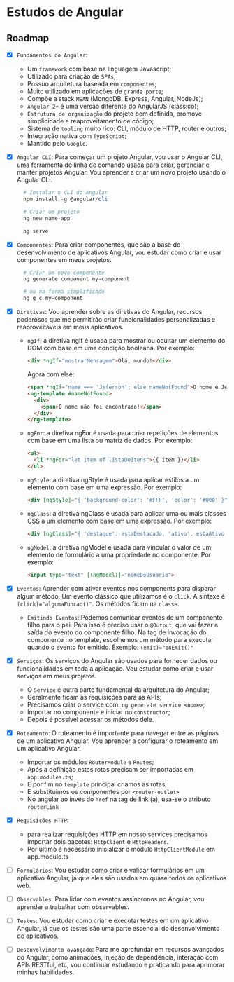 # Estudos de Angular

## Roadmap

  - [x] `Fundamentos do Angular`:
    - Um `framework` com base na linguagem Javascript;
    - Utilizado para criação de `SPAs`;
    - Possuo arquitetura baseada em `componentes`;
    - Muito utilizado em aplicações de `grande porte`;
    - Compõe a stack `MEAN` (MongoDB, Express, Angular, NodeJs);
    - `Angular 2+` é uma versão diferente do AngularJS (clássico);
    - `Estrutura de organização` do projeto bem definida, promove simplicidade e reaproveitamento de código;
    - Sistema de `tooling` muito rico: CLI, módulo de HTTP, router e outros;
    - Integração nativa com `TypeScript`;
    - Mantido pelo `Google`.

  - [x] `Angular CLI`: Para começar um projeto Angular, vou usar o Angular CLI, uma ferramenta de linha de comando usada para criar, gerenciar e manter projetos Angular. Vou aprender a criar um novo projeto usando o Angular CLI.
    ```powershell
      # Instalar o CLI do Angular
      npm install -g @angular/cli

      # Criar um projeto
      ng new name-app

      ng serve
    ```

  - [x] `Componentes`: Para criar componentes, que são a base do desenvolvimento de aplicativos Angular, vou estudar como criar e usar componentes em meus projetos.
    ```powershell
      # Criar um novo componente
      ng generate component my-component

      # ou na forma simplificado
      ng g c my-component
    ```

  - [x] `Diretivas`: Vou aprender sobre as diretivas do Angular, recursos poderosos que me permitirão criar funcionalidades personalizadas e reaproveitáveis em meus aplicativos. 
    - `ngIf`: a diretiva ngIf é usada para mostrar ou ocultar um elemento do DOM com base em uma condição booleana. Por exemplo:
      ```html
      <div *ngIf="mostrarMensagem">Olá, mundo!</div>
      ```
      Agora com else:
      ```html
      <span *ngIf="name === 'Jeferson'; else nameNotFound">O nome é Jeferson</span>
      <ng-template #nameNotFound>
        <div>
          <span>O nome não foi encontrado!</span>
        </div>
      </ng-template>
      ```

    - `ngFor`: a diretiva ngFor é usada para criar repetições de elementos com base em uma lista ou matriz de dados. Por exemplo:
      ```html
      <ul>
        <li *ngFor="let item of listaDeItens">{{ item }}</li>
      </ul>
      ```

    - `ngStyle`: a diretiva ngStyle é usada para aplicar estilos a um elemento com base em uma expressão. Por exemplo:
      ```html
      <div [ngStyle]="{ 'background-color': '#FFF', 'color': '#000' }">Olá, mundo!</div>
      ```

    - `ngClass`: a diretiva ngClass é usada para aplicar uma ou mais classes CSS a um elemento com base em uma expressão. Por exemplo:
      ```html
      <div [ngClass]="{ 'destaque': estaDestacado, 'ativo': estaAtivo }">Olá, mundo!</div>
      ```

    - `ngModel`: a diretiva ngModel é usada para vincular o valor de um elemento de formulário a uma propriedade no componente. Por exemplo:
      ```html
      <input type="text" [(ngModel)]="nomeDoUsuario">
      ```

  - [x] `Eventos`: Aprender com ativar eventos nos components para disparar algum método. Um evento clássico que utilizamos é o `click`. A sintaxe é `(click)="algumaFuncao()"`. Os métodos ficam na `classe`.

    - `Emitindo Eventos`: Podemos comunicar eventos de um componente filho para o pai. Para isso é preciso usar o `@Output`, que vai fazer a saída do evento do componente filho. Na tag de invocação do componente no template, escolhemos um método para executar quando o evento for emitido. Exemplo: `(emit)="onEmit()"`

  - [x] `Serviços`: Os serviços do Angular são usados para fornecer dados ou funcionalidades em toda a aplicação. Vou estudar como criar e usar serviços em meus projetos.
    - O `Service` é outra parte fundamental da arquitetura do Angular;
    - Geralmente ficam as requisições para as APIs;
    - Precisamos criar o service com: `ng generate service <nome>`;
    - Importar no componente e iniciar no `constructor`;
    - Depois é possível acessar os métodos dele.

  - [x] `Roteamento`: O roteamento é importante para navegar entre as páginas de um aplicativo Angular. Vou aprender a configurar o roteamento em um aplicativo Angular.
    - Importar os módulos `RouterModule` e `Routes`;
    - Após a definição estas rotas precisam ser importadas em `app.modules.ts`;
    - E por fim no `template` principal criamos as rotas;
    - E substituímos os componentes por `<router-outlet>`
    - No angular ao invés do `href` na tag de link (a), usa-se o atributo `routerLink`

  - [x] `Requisições HTTP`: 
    - para realizar requisições HTTP em nosso services precisamos importar dois pacotes: `HttpClient` e `HttpHeaders`. 
    - Por último é necessário inicializar o módulo `HttpClientModule` em app.module.ts

  - [ ] `Formulários`: Vou estudar como criar e validar formulários em um aplicativo Angular, já que eles são usados em quase todos os aplicativos web.

  - [ ] `Observables`: Para lidar com eventos assíncronos no Angular, vou aprender a trabalhar com observables.

  - [ ] `Testes`: Vou estudar como criar e executar testes em um aplicativo Angular, já que os testes são uma parte essencial do desenvolvimento de aplicativos.

  - [ ] `Desenvolvimento avançado`: Para me aprofundar em recursos avançados do Angular, como animações, injeção de dependência, interação com APIs RESTful, etc, vou continuar estudando e praticando para aprimorar minhas habilidades.
